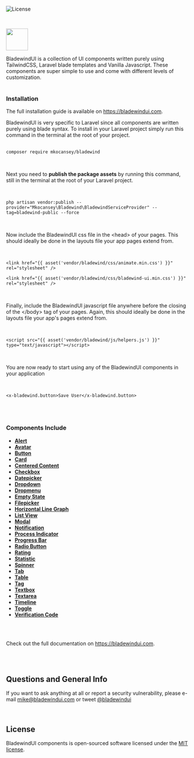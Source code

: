 <p><img src="https://img.shields.io/github/license/mkocansey/bladewind" alt="License" /></p><br />
<p><img src="https://user-images.githubusercontent.com/1946332/173253806-b5c9aef2-20ce-4820-81cc-a1c9e4c538a1.png" style="height: 60px" /></p>

BladewindUI is a collection of UI components written purely using TailwindCSS, Laravel blade templates and Vanilla Javascript. These components are super simple to use and come with different levels of customization.
<br /><br />

### Installation
The full installation guide is available on https://bladewindui.com.
<br />

BladewindUI is very specific to Laravel since all components are written purely using blade syntax. To install in your Laravel project simply run this command in the terminal at the root of your project.
<br /><br />

```
composer require mkocansey/bladewind
```
<br />

Next you need to **publish the package assets** by running this command, still in the terminal at the root of your Laravel project.

<br />

```
php artisan vendor:publish --provider="Mkocansey\Bladewind\BladewindServiceProvider" --tag=bladewind-public --force
```
<br />

Now include the BladewindUI css file in the &lt;head&gt; of your pages. This should ideally be done in the layouts file your app pages extend from.

<br />

```
<link href="{{ asset('vendor/bladewind/css/animate.min.css') }}" rel="stylesheet" />
```
```
<link href="{{ asset('vendor/bladewind/css/bladewind-ui.min.css') }}" rel="stylesheet" />
```

<br />

Finally, include the BladewindUI javascript file anywhere before the closing of the &lt;/body&gt; tag of your pages. Again, this should ideally be done in the layouts file your app's pages extend from.

<br />

```
<script src="{{ asset('vendor/bladewind/js/helpers.js') }}" type="text/javascript"></script>
```

<br />

You are now ready to start using any of the BladewindUI components in your application

<br />

```
<x-bladewind.button>Save User</x-bladewind.button>
```

<br /><br />
### Components Include

- **[Alert](https://bladewindui.com/component/alert)**
- **[Avatar](https://bladewindui.com/component/avatar)**
- **[Button](https://bladewindui.com/component/button)**
- **[Card](https://bladewindui.com/component/card)**
- **[Centered Content](https://bladewindui.com/component/centered-content)**
- **[Checkbox](https://bladewindui.com/component/checkbox)**
- **[Datepicker](https://bladewindui.com/component/datepicker)**
- **[Dropdown](https://bladewindui.com/component/dropdown)**
- **[Dropmenu](https://bladewindui.com/component/dropmenu)**
- **[Empty State](https://bladewindui.com/component/empty-state)**
- **[Filepicker](https://bladewindui.com/component/filepicker)**
- **[Horizontal Line Graph](https://bladewindui.com/component/horizontal-line-graph)**
- **[List View](https://bladewindui.com/component/list-view)**
- **[Modal](https://bladewindui.com/component/modal)**
- **[Notification](https://bladewindui.com/component/notification)**
- **[Process Indicator](https://bladewindui.com/component/process-indicator)**
- **[Progress Bar](https://bladewindui.com/component/progress-bar)**
- **[Radio Button](https://bladewindui.com/component/radio-button)**
- **[Rating](https://bladewindui.com/component/rating)**
- **[Statistic](https://bladewindui.com/component/statistic)**
- **[Spinner](https://bladewindui.com/component/spinner)**
- **[Tab](https://bladewindui.com/component/tab)**
- **[Table](https://bladewindui.com/component/table)**
- **[Tag](https://bladewindui.com/component/tag)**
- **[Textbox](https://bladewindui.com/component/textbox)**
- **[Textarea](https://bladewindui.com/component/textarea)**
- **[Timeline](https://bladewindui.com/component/timeline)**
- **[Toggle](https://bladewindui.com/component/toggle)**
- **[Verification Code](https://bladewindui.com/component/verification-code)**

<br /><br />

Check out the full documentation on https://bladewindui.com.

<br /><br />

## Questions and General Info

If you want to ask anything at all or report a security vulnerability, please e-mail [mike@bladewindui.com](mailto:mike@bladewindui.com) or tweet [@bladewindui](https://twitter.com/bladewindui)

<br />

## License

BladewindUI components is open-sourced software licensed under the [MIT license](https://opensource.org/licenses/MIT).
